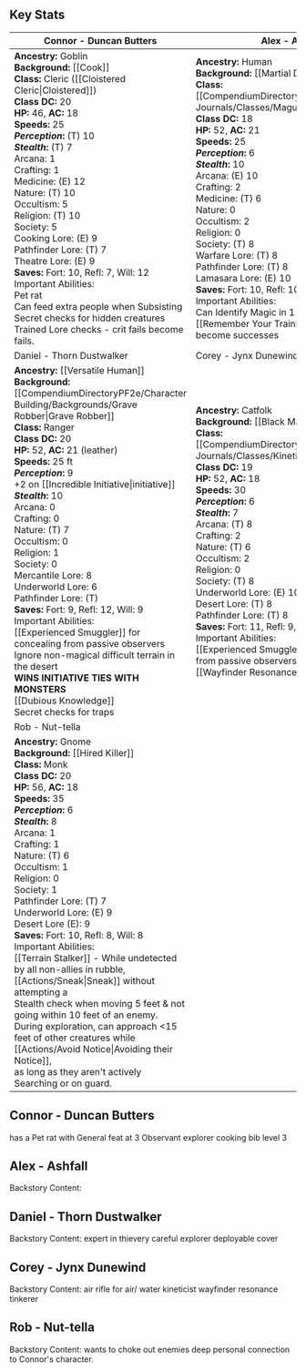 ---
---
## Key Stats

| Connor - Duncan Butters                                                                                                                                                                                                                                                                                                                                                                                                                                                                                                                                                                                                                                                                                                                                                                                               | Alex - Ashfall                                                                                                                                                                                                                                                                                                                                                                                                                                                                                                                                                                                                                             |
| --------------------------------------------------------------------------------------------------------------------------------------------------------------------------------------------------------------------------------------------------------------------------------------------------------------------------------------------------------------------------------------------------------------------------------------------------------------------------------------------------------------------------------------------------------------------------------------------------------------------------------------------------------------------------------------------------------------------------------------------------------------------------------------------------------------------- | ------------------------------------------------------------------------------------------------------------------------------------------------------------------------------------------------------------------------------------------------------------------------------------------------------------------------------------------------------------------------------------------------------------------------------------------------------------------------------------------------------------------------------------------------------------------------------------------------------------------------------------------ |
| **Ancestry:** Goblin<br>**Background:** [[Cook]]<br>**Class:** Cleric ([[Cloistered Cleric\|Cloistered]])<br>**Class DC:** 20<br>**HP:** 46, **AC:** 18<br>**Speeds:** 25<br>***Perception*:** (T) 10<br>***Stealth*:** (T) 7<br>Arcana: 1<br>Crafting: 1<br>Medicine: (E) 12<br>Nature: (T) 10<br>Occultism: 5<br>Religion: (T) 10<br>Society: 5<br>Cooking Lore: (E) 9<br>Pathfinder Lore: (T) 7<br>Theatre Lore: (E) 9<br>**Saves:** Fort: 10, Refl: 7, Will: 12<br>Important Abilities: <br>Pet rat <br>Can feed extra people when Subsisting <br>Secret checks for hidden creatures<br>Trained Lore checks - crit fails become fails.                                                                                                                                                                            | **Ancestry:** Human <br>**Background:** [[Martial Disciple]]<br>**Class:** [[CompendiumDirectoryPF2e/Journals/PF2e Journals/Classes/Magus\|Magus]]<br>**Class DC:** 18<br>**HP:** 52, **AC:** 21<br>**Speeds:** 25<br>***Perception*:** 6<br>***Stealth*:** 10<br>Arcana: (E) 10<br>Crafting: 2<br>Medicine: (T) 6<br>Nature: 0<br>Occultism: 2<br>Religion: 0<br>Society: (T) 8<br>Warfare Lore: (T) 8<br>Pathfinder Lore: (T) 8<br>Lamasara Lore: (E) 10<br>**Saves:** Fort: 10, Refl: 10, Will: 8<br>Important Abilities:<br>Can Identify Magic in 1 minute.<br>[[Remember Your Training]] - RK fails become successes                  |
| Daniel  - Thorn Dustwalker                                                                                                                                                                                                                                                                                                                                                                                                                                                                                                                                                                                                                                                                                                                                                                                            | Corey - Jynx Dunewind                                                                                                                                                                                                                                                                                                                                                                                                                                                                                                                                                                                                                      |
| **Ancestry:** [[Versatile Human]]<br>**Background:** [[CompendiumDirectoryPF2e/Character Building/Backgrounds/Grave Robber\|Grave Robber]] <br>**Class:** Ranger<br>**Class DC:** 20<br>**HP:** 52, **AC:** 21 (leather)<br>**Speeds:** 25 ft<br>***Perception*:** 9<br>+2 on [[Incredible Initiative\|initiative]]<br>***Stealth*:** 10<br>Arcana: 0<br>Crafting: 0<br>Nature: (T) 7<br>Occultism: 0<br>Religion: 1<br>Society: 0<br>Mercantile Lore: 8<br>Underworld Lore: 6 <br>Pathfinder Lore: (T) <br>**Saves:** Fort: 9, Refl: 12, Will: 9<br>Important Abilities:<br>[[Experienced Smuggler]] for concealing from passive observers <br>Ignore non-magical difficult terrain in the desert <br>**WINS INITIATIVE TIES WITH MONSTERS**<br>[[Dubious Knowledge]]<br>Secret checks for traps                     | **Ancestry:** Catfolk <br>**Background:** [[Black Market Smuggler]]<br>**Class:** [[CompendiumDirectoryPF2e/Journals/PF2e Journals/Classes/Kineticist\|Kineticist]]<br>**Class DC:** 19<br>**HP:** 52, **AC:** 18<br>**Speeds:** 30<br>***Perception*:** 6<br>***Stealth*:** 7<br>Arcana: (T) 8<br>Crafting: 2<br>Nature: (T) 6<br>Occultism: 2<br>Religion: 0<br>Society: (T) 8<br>Underworld Lore: (E) 10<br>Desert Lore: (T) 8 <br>Pathfinder Lore: (T) 8<br>**Saves:** Fort: 11, Refl: 9, Will: 8 <br>Important Abilities:<br>[[Experienced Smuggler]] for concealing from passive observers <br>[[Wayfinder Resonance Tinkerer]] <br> |
| Rob - Nut-tella                                                                                                                                                                                                                                                                                                                                                                                                                                                                                                                                                                                                                                                                                                                                                                                                       |                                                                                                                                                                                                                                                                                                                                                                                                                                                                                                                                                                                                                                            |
| **Ancestry:** Gnome <br>**Background:**  [[Hired Killer]]<br>**Class:** Monk<br>**Class DC:** 20<br>**HP:** 56, **AC:** 18<br>**Speeds:** 35<br>***Perception*:** 6<br>***Stealth*:** 8<br>Arcana: 1<br>Crafting: 1<br>Nature: (T) 6<br>Occultism: 1<br>Religion: 0<br>Society: 1<br>Pathfinder Lore: (T) 7<br>Underworld Lore: (E) 9<br>Desert Lore (E): 9<br>**Saves:** Fort: 10, Refl: 8, Will: 8<br>Important Abilities:<br>[[Terrain Stalker]] - While undetected by all non-allies in rubble, [[Actions/Sneak\|Sneak]] without attempting a <br>Stealth check when moving 5 feet & not going within 10 feet of an enemy. <br>During exploration, can approach <15 feet of other creatures while [[Actions/Avoid Notice\|Avoiding their Notice]], <br>as long as they aren't actively Searching or on guard.<br> |                                                                                                                                                                                                                                                                                                                                                                                                                                                                                                                                                                                                                                            |
## Connor - Duncan Butters
has a Pet rat with General feat at 3 
Observant explorer 
cooking bib level 3

## Alex - Ashfall
Backstory Content:

## Daniel - Thorn Dustwalker
Backstory Content: 
expert in thievery 
careful explorer 
deployable cover 

## Corey - Jynx Dunewind
Backstory Content: 
air rifle for air/ water kineticist 
wayfinder resonance tinkerer

## Rob - Nut-tella
Backstory Content: 
wants to choke out enemies 
deep personal connection to Connor's character.